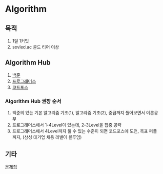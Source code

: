 # Algorithm

## 목적

1. 1일 1커밋
2. sovled.ac 골드 티어 이상

## Algorithm Hub

1. [백준](https://www.acmicpc.net/)
2. [프로그래머스](https://programmers.co.kr/)
3. [코드포스](https://codeforces.com/)

### Algorithm Hub 권장 순서
1. 백준의 있는 기본 알고리즘 기초(1), 알고리즘 기초(2), 중급까지 풀어보면서 이론공부
2. 프로그래머스에서 1-4Level이 있는데, 2-3Level을 집중 공략
3. 프로그래머스에서 4Level까지 풀 수 있는 수준이 되면 코드포스에 도전, 목표 퍼플까지, (삼성 대기업 채용 레벨이 블루임)

## 기타

[문제집](./problems/README.md)
